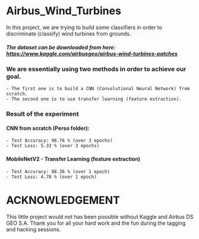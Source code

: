 # Airbus_Wind_Turbines

In this project, we are trying to build some classifiers in order to discriminate (classify) wind turbines from grounds.
##### The dataset can be downloaded from here: https://www.kaggle.com/airbusgeo/airbus-wind-turbines-patches

### We are essentially using two methods in order to achieve our goal.
    - The first one is to build a CNN (Convolutional Neural Network) from scratch.
    - The second one is to use transfer learning (feature extraction).
    
### Result of the experiment

#### CNN from scratch (Perso folder):
    - Test Accuracy: 98.76 % (over 3 epochs)
    - Test Loss: 5.33 % (over 3 epochs)
#### MobileNetV2 - Transfer Learning (feature extraction)
    - Test Accuracy: 98.36 % (over 1 epoch)
    - Test Loss: 4.78 % (over 1 epoch)

# ACKNOWLEDGEMENT
This little project would not has been possible without Kaggle and Airbus DS GEO S.A. Thank you for all your hard work and the fun during the tagging and hacking sessions.
